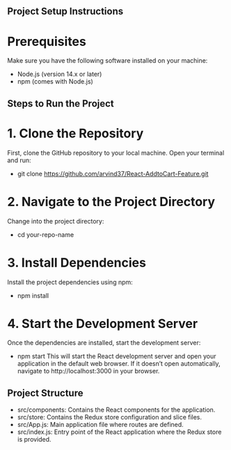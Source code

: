 ## Project Setup Instructions

# Prerequisites
Make sure you have the following software installed on your machine:

- Node.js (version 14.x or later)
- npm (comes with Node.js)

## Steps to Run the Project

# 1. Clone the Repository
First, clone the GitHub repository to your local machine. Open your terminal and run:
- git clone https://github.com/arvind37/React-AddtoCart-Feature.git

# 2. Navigate to the Project Directory
Change into the project directory:
- cd your-repo-name

# 3. Install Dependencies
Install the project dependencies using npm:
- npm install

# 4. Start the Development Server
Once the dependencies are installed, start the development server:
- npm start
This will start the React development server and open your application in the default web browser. If it doesn’t open automatically, navigate to http://localhost:3000 in your browser.

## Project Structure
- src/components: Contains the React components for the application.
- src/store: Contains the Redux store configuration and slice files.
- src/App.js: Main application file where routes are defined.
- src/index.js: Entry point of the React application where the Redux store is provided.

